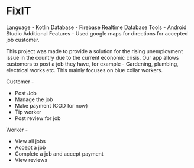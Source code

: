 # FixIT
Language - Kotlin
Database - Firebase Realtime Database
Tools - Android Studio
Additional Features - Used google maps for directions for accepted job customer.

This project was made to provide a solution for the rising unemployment issue in the country due to the current economic crisis.
Our app allows customers to post a job they have, for example - Gardening, plumbing, electrical works etc. 
This mainly focuses on blue collar workers.

Customer - 
  - Post Job
  - Manage the job
  - Make payment (COD for now)
  - Tip worker
  - Post review for job

Worker -
  - View all jobs
  - Accept a job
  - Complete a job and accept payment
  - View reviews
